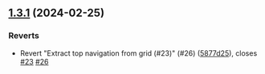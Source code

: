 ## [1.3.1](https://github.com/marcel-tov/angular-sudoku/compare/v1.3.0...v1.3.1) (2024-02-25)


### Reverts

* Revert "Extract top navigation from grid (#23)" (#26) ([5877d25](https://github.com/marcel-tov/angular-sudoku/commit/5877d257902e038cdc341e2b44f5fbecef3426f5)), closes [#23](https://github.com/marcel-tov/angular-sudoku/issues/23) [#26](https://github.com/marcel-tov/angular-sudoku/issues/26)
